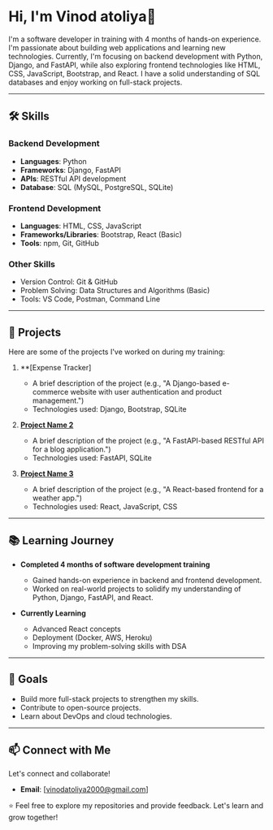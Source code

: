 # Hi, I'm Vinod atoliya👋

I'm a software developer in training with 4 months of hands-on experience. I'm passionate about building web applications and learning new technologies.
Currently, I'm focusing on backend development with Python, Django, and FastAPI, while also exploring frontend technologies like HTML, CSS, JavaScript, Bootstrap, and React. 
I have a solid understanding of SQL databases and enjoy working on full-stack projects.

---

## 🛠️ **Skills**

### **Backend Development**
- **Languages**: Python
- **Frameworks**: Django, FastAPI
- **APIs**: RESTful API development
- **Database**: SQL (MySQL, PostgreSQL, SQLite)

### **Frontend Development**
- **Languages**: HTML, CSS, JavaScript
- **Frameworks/Libraries**: Bootstrap, React (Basic)
- **Tools**: npm, Git, GitHub

### **Other Skills**
- Version Control: Git & GitHub
- Problem Solving: Data Structures and Algorithms (Basic)
- Tools: VS Code, Postman, Command Line

---

## 🚀 **Projects**

Here are some of the projects I've worked on during my training:

1. **[Expense Tracker]
   - A brief description of the project (e.g., "A Django-based e-commerce website with user authentication and product management.")
   - Technologies used: Django, Bootstrap, SQLite

2. **[Project Name 2](link-to-repo)**  
   - A brief description of the project (e.g., "A FastAPI-based RESTful API for a blog application.")
   - Technologies used: FastAPI, SQLite

3. **[Project Name 3](link-to-repo)**  
   - A brief description of the project (e.g., "A React-based frontend for a weather app.")
   - Technologies used: React, JavaScript, CSS

---

## 📚 **Learning Journey**

- **Completed 4 months of software development training**  
  - Gained hands-on experience in backend and frontend development.
  - Worked on real-world projects to solidify my understanding of Python, Django, FastAPI, and React.

- **Currently Learning**  
  - Advanced React concepts
  - Deployment (Docker, AWS, Heroku)
  - Improving my problem-solving skills with DSA

---

## 🌱 **Goals**

- Build more full-stack projects to strengthen my skills.
- Contribute to open-source projects.
- Learn about DevOps and cloud technologies.

---

## 📫 **Connect with Me**

Let's connect and collaborate!   
- **Email**: [vinodatoliya2000@gmail.com]  

⭐️ Feel free to explore my repositories and provide feedback. Let's learn and grow together!

